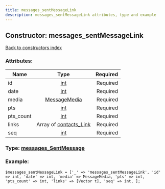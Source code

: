 ```yaml
---
title: messages_sentMessageLink
description: messages_sentMessageLink attributes, type and example
---
```

## Constructor: messages\_sentMessageLink  
[Back to constructors index](index.md)



### Attributes:

| Name     |    Type       | Required |
|----------|:-------------:|---------:|
|id|[int](../types/int.md) | Required|
|date|[int](../types/int.md) | Required|
|media|[MessageMedia](../types/MessageMedia.md) | Required|
|pts|[int](../types/int.md) | Required|
|pts\_count|[int](../types/int.md) | Required|
|links|Array of [contacts\_Link](../types/contacts_Link.md) | Required|
|seq|[int](../types/int.md) | Required|



### Type: [messages\_SentMessage](../types/messages_SentMessage.md)


### Example:

```
$messages_sentMessageLink = ['_' => 'messages_sentMessageLink', 'id' => int, 'date' => int, 'media' => MessageMedia, 'pts' => int, 'pts_count' => int, 'links' => [Vector t], 'seq' => int, ];
```  

